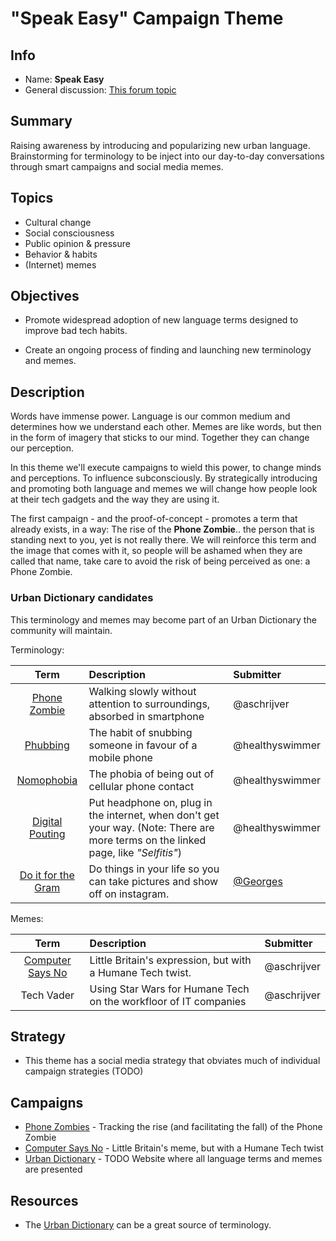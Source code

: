 # "Speak Easy" Campaign Theme

<!-- Please fill in the information below each header according to the instructions.

       - Do NOT remove section headers. Instead add the placeholder text if the section is not needed.
       - You can leave the comments. They can be helpful when editing the issue later on.
       - Replace brackets with appropriate information (unless part of a link), leaving formatting intact.
       - The non-comments texts below provide examples, unless they are placeholder text

    Note: You will not be wasting your time documenting all this. The information in this issue
             should be copied to the Theme README.md after your feedback is incorporated.
-->

## Info 

<!-- Provide short name that reflects the gist of the theme, used as working title.
      Also add the link to community forum topic that is used for general discussion. -->

- Name: **Speak Easy**
- General discussion: [This forum topic](https://community.humanetech.com/t/speak-easy-campaign-theme-introducing-language-to-change-habits-and-culture/2786)

## Summary 

<!-- Clear and concise explanation in 1-3 lines of text -->

Raising awareness by introducing and popularizing new urban language. Brainstorming for terminology to be inject into our day-to-day conversations through smart campaigns and social media memes.

## Topics

<!-- Bullet list with (humane) tech topics and/or harms that are targeted -->

- Cultural change
- Social consciousness
- Public opinion & pressure
- Behavior & habits
- (Internet) memes

## Objectives

<!-- Bullet list of what to achieve with the campaigns in this theme, separated by empty lines. -->

- Promote widespread adoption of new language terms designed to improve bad tech habits.

- Create an ongoing process of finding and launching new terminology and memes.

## Description

<!-- A longer, more elaborate description (one or more paragraphs of text) -->

Words have immense power. Language is our common medium and determines how we understand each other. Memes are like words, but then in the form of imagery that sticks to our mind. Together they can change our perception.

In this theme we'll execute campaigns to wield this power, to change minds and perceptions. To influence subconsciously. By strategically introducing and promoting both language and memes we will change how people look at their tech gadgets and the way they are using it.

The first campaign - and the proof-of-concept - promotes a term that already exists, in a way: The rise of the **Phone Zombie**.. the person that is standing next to you, yet is not really there. We will reinforce this term and the image that comes with it, so people will be ashamed when they are called that name, take care to avoid the risk of being perceived as one: a Phone Zombie.

### Urban Dictionary candidates

This terminology and memes may become part of an Urban Dictionary the community will maintain.

Terminology:

| Term | Description | Submitter |
| :---: | :--- | :--- |
| [Phone Zombie](https://en.wikipedia.org/wiki/Smartphone_zombie) | Walking slowly without attention to surroundings, absorbed in smartphone | @aschrijver |
| [Phubbing](https://en.m.wikipedia.org/wiki/Phubbing) | The habit of snubbing someone in favour of a mobile phone | @healthyswimmer |
| [Nomophobia](https://en.m.wikipedia.org/wiki/Nomophobia) | The phobia of being out of cellular phone contact | @healthyswimmer |
| [Digital Pouting](https://www.indiatoday.in/education-today/gk-current-affairs/story/do-you-have-digital-technology-addiction-9-terms-that-you-need-to-know-1320051-2018-08-21) | Put headphone on, plug in the internet, when don't get your way. (Note: There are more terms on the linked page, like _"Selfitis"_) | @healthyswimmer |
| [Do it for the Gram](https://www.urbandictionary.com/define.php?term=do%20it%20for%20the%20gram) | Do things in your life so you can take pictures and show off on instagram. | [@Georges](https://community.humanetech.com/u/georges/summary) |

Memes:

| Term | Description | Submitter |
| :---: | :--- | :--- |
| [Computer Says No](https://en.wikipedia.org/wiki/Computer_says_no) | Little Britain's expression, but with a Humane Tech twist. | @aschrijver |
| Tech Vader | Using Star Wars for Humane Tech on the workfloor of IT companies | @aschrijver |

## Strategy

<!-- (optional) If there is a common strategy, outline it here (one or more paragraphs of text, use formatting - like lists - where appropriate). Leave the placeholder text if this section is not needed. -->

- This theme has a social media strategy that obviates much of individual campaign strategies (TODO)

## Campaigns

<!-- Hyperlinked ToC to past, ongoing and future campaigns. Update this later to reflect changes. -->

- [Phone Zombies](campaigns/phone-zombies/README.md) - Tracking the rise (and facilitating the fall) of the Phone Zombie
- [Computer Says No](campaigns/computer-says-no/README.md) - Little Britain's meme, but with a Humane Tech twist
- [Urban Dictionary](campaigns/urban-dictionary/README.md) - TODO Website where all language terms and memes are presented

## Resources

<!-- (optional) Links to relevant folders, files and external information, or leave the placeholder text. -->

- The [Urban Dictionary](https://www.urbandictionary.com/) can be a great source of terminology.

